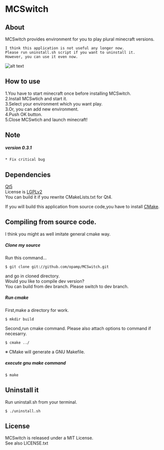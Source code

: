 MCSwitch  
========
  
## About   
MCSwitch provides environment for you to play plural minecraft versions.   

	I think this application is not useful any longer now.  
	Please run uninstall.sh script if you want to uninstall it.  
	However, you can use it even now.  


![alt text](https://dl.dropboxusercontent.com/u/23369413/pictures/MCSwitch/MCSwitch_sc.png)   

## How to use  
1.You have to start minecraft once before installing MCSwitch.  
2.Install MCSwtich and start it.  
3.Select your environment which you want play.  
3.Or, you can add new environment.  
4.Push OK button.  
5.Close MCSwtich and launch minecraft!  
   
## Note  
##### version 0.3.1  

	* Fix critical bug  


## Dependencies   
   
[Qt5](http://qt.nokia.com/)  
License is [LGPLv2](http://www.gnu.org/licenses/lgpl-2.1.html)  
You can build it if you rewrite CMakeLists.txt for Qt4.

If you will build this application from source code,you have to install [CMake](http://www.cmake.org/).  


## Compiling from source code.

I think you might as well imitate general cmake way.   


##### Clone my source  
Run this command...

	$ git clone git://github.com/opamp/MCSwitch.git  

and go in cloned directory.   
Would you like to compile dev version?  
You can build from dev branch. Please switch to dev branch.

##### Run cmake   
First,make a directory for work.  

	$ mkdir build  

Second,run cmake command. Please also attach options to command if necesarry.  

	$ cmake ../  

※ CMake will generate a GNU Makefile.  
##### execute gnu make command  

	$ make  

## Uninstall it  
Run uninstall.sh from your terminal.  

    $ ./uninstall.sh

## License  
MCSwitch is released under a MIT License.   
See also LICENSE.txt   
